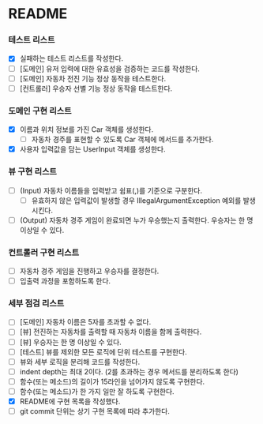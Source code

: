 # README

### 테스트 리스트
- [X] 실패하는 테스트 리스트를 작성한다.
- [ ] [도메인] 유저 입력에 대한 유효성을 검증하는 코드를 작성한다. 
- [ ] [도메인] 자동차 전진 기능 정상 동작을 테스트한다.
- [ ] [컨트롤러] 우승자 선별 기능 정상 동작을 테스트한다.

### 도메인 구현 리스트
- [X] 이름과 위치 정보를 가진 Car 객체를 생성한다.
  - [ ] 자동차 경주를 표현할 수 있도록  Car 객체에 메서드를 추가한다.
- [X] 사용자 입력값을 담는 UserInput 객체를 생성한다.

### 뷰 구현 리스트
- [ ] (Input) 자동차 이름들을 입력받고 쉼표(,)를 기준으로 구분한다.
    - [ ] 유효하지 않은 입력값이 발생할 경우 IllegalArgumentException 예외를 발생시킨다.
- [ ] (Output) 자동차 경주 게임이 완료되면 누가 우승했는지 출력한다. 우승자는 한 명 이상일 수 있다.

### 컨트롤러 구현 리스트
- [ ] 자동차 경주 게임을 진행하고 우승자를 결정한다. 
- [ ] 입출력 과정을 포함하도록 한다.

### 세부 점검 리스트
- [ ] [도메인] 자동차 이름은 5자를 초과할 수 없다.
- [ ] [뷰] 전진하는 자동차를 출력할 때 자동차 이름을 함께 출력한다.
- [ ] [뷰] 우승자는 한 명 이상일 수 있다.
- [ ] [테스트] 뷰를 제외한 모든 로직에 단위 테스트를 구현한다.
- [ ] 뷰와 세부 로직을 분리해 코드를 작성한다. 
- [ ] indent depth는 최대 2이다. (2를 초과하는 경우 메서드를 분리하도록 한다)
- [ ] 함수(또는 메소드)의 길이가 15라인을 넘어가지 않도록 구현한다.
- [ ] 함수(또는 메소드)가 한 가지 일만 잘 하도록 구현한다.
- [X] README에 구현 목록을 작성했다.
- [ ] git commit 단위는 상기 구현 목록에 따라 추가한다.